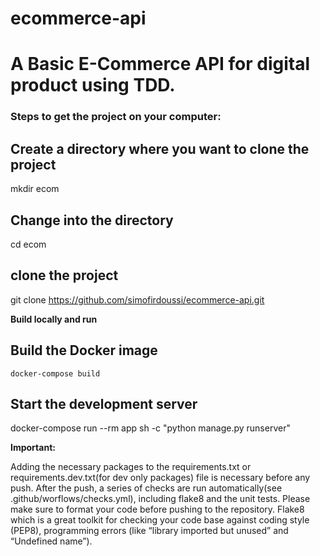 # ecommerce-api
<h1> A Basic E-Commerce API for digital product using TDD. </h1>

<h3> Steps to get the project on your computer: </h3>

## Create a directory where you want to clone the project
mkdir ecom

## Change into the directory
cd ecom

## clone the project
git clone https://github.com/simofirdoussi/ecommerce-api.git

**Build locally and run**

## Build the Docker image
`````shell script
docker-compose build
`````

## Start the development server
docker-compose run --rm app sh -c "python manage.py runserver"

**Important:**

Adding the necessary packages to the requirements.txt or requirements.dev.txt(for dev only packages) file is necessary before any push.
After the push, a series of checks are run automatically(see .github/worflows/checks.yml), including flake8 and the unit tests. Please make sure to format your code before pushing to the repository.
Flake8 which is a great toolkit for checking your code base against coding style (PEP8), programming errors (like “library imported but unused” and “Undefined name”).
